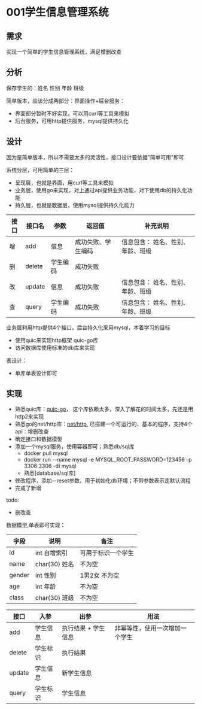# 001学生信息管理系统

## 需求

实现一个简单的学生信息管理系统，满足增删改查

## 分析

保存学生的：姓名 性别 年龄 班级

简单版本，应该分成两部分：界面操作+后台服务：
- 界面部分暂时不好实现，可以用curl等工具来模拟
- 后台服务，可用http提供服务，mysql提供持久化

## 设计

因为是简单版本，所以不需要太多的灵活性，接口设计要依据"简单可用"即可

系统分层，可用简单的三层：
- 呈现层，也就是界面，用curl等工具来模拟
- 业务层，使用go来实现，对上通过api提供业务功能，对下使用db的持久化功能
- 持久层，也就是数据层，使用mysql提供持久化能力

| 接口 | 接口名 | 参数 | 返回值 | 补充说明 | 
| -- | -- | -- | -- | -- | 
| 增 | add | 信息 | 成功失败、学生编码 | 信息包含： 姓名、性别、年龄、班级 | 
| 删 | delete | 学生编码 | 成功失败 | | 
| 改 | update | 信息 | 成功失败 | 信息包含： 姓名、性别、年龄、班级 | 
| 查 | query | 学生编码 | 成功失败 | 信息包含： 姓名、性别、年龄、班级 | 

业务层利用http提供4个接口，后台持久化采用mysql，本着学习的目标
- 使用quic来实现http框架 quic-go库
- 访问数据库使用标准的db库来实现

表设计：
- 单库单表设计即可

## 实现

- 熟悉quic库：[quic-go]， 这个库依赖太多，深入了解花的时间太多，先还是用http2来实现
- 熟悉go的net/http库：[net/http], 已搭建一个可运行的、基本的程序，支持4个api：增删改查
- 确定接口和数据模型
- 添加一个mysql服务，使用容器即可；熟悉db/sql库
    - docker pull mysql
    - docker run --name mysql -e MYSQL_ROOT_PASSWORD=123456 -p 3306:3306 -di mysql
    - 熟悉[database/sql库]
- 修改程序，添加--reset参数，用于初始化db环境；不带参数表示走默认流程
- 完成了新增

todo:
- 删改查






数据模型,单表即可实现：

|字段|说明|备注|
|--|--|--|
|id|int 自增索引|可用于标识一个学生|
|name|char(30) 姓名|不为空|
|gender|int 性别|1男2女 不为空|
|age| int 年龄|不为空|
|class|char(30) 班级|不为空|

|接口|入参|出参|用法|
|--|--|--|--|
|add|学生信息|执行结果 + 学生信息|非幂等性，使用一次增加一个学生|
|delete|学生标识|执行结果||
|update|学生信息|新学生信息||
|query|学生标识|学生信息||





[quic-go]: /everyday/student/quic-go.md
[net/http]: /everyday/student/http.md
[database/sql]: /everyday/student/sql.md




